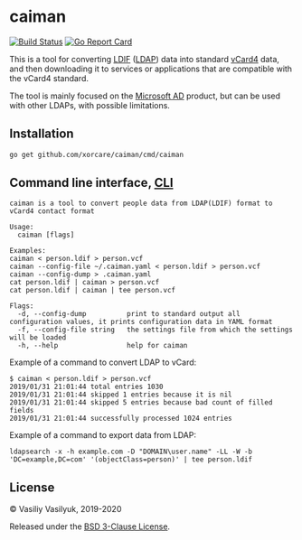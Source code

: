 # caiman

[![Build Status](https://travis-ci.org/xorcare/caiman.svg?branch=master)](https://travis-ci.org/xorcare/caiman)
[![Go Report Card](https://goreportcard.com/badge/github.com/xorcare/caiman)](https://goreportcard.com/report/github.com/xorcare/caiman)

This is a tool for converting [LDIF] ([LDAP]) data into standard [vCard4] data, and
then downloading it to services or applications that are compatible with the
vCard4 standard.

The tool is mainly focused on the [Microsoft AD] product, but can be used with other
LDAPs, with possible limitations.

## Installation

```bash
go get github.com/xorcare/caiman/cmd/caiman
```

## Command line interface, [CLI]

```
caiman is a tool to convert people data from LDAP(LDIF) format to vCard4 contact format

Usage:
  caiman [flags]

Examples:
caiman < person.ldif > person.vcf
caiman --config-file ~/.caiman.yaml < person.ldif > person.vcf
caiman --config-dump > .caiman.yaml
cat person.ldif | caiman > person.vcf
cat person.ldif | caiman | tee person.vcf

Flags:
  -d, --config-dump          print to standard output all configuration values, it prints configuration data in YAML format
  -f, --config-file string   the settings file from which the settings will be loaded
  -h, --help                 help for caiman
```

Example of a command to convert LDAP to vCard:

```
$ caiman < person.ldif > person.vcf 
2019/01/31 21:01:44 total entries 1030
2019/01/31 21:01:44 skipped 1 entries because it is nil
2019/01/31 21:01:44 skipped 5 entries because bad count of filled fields
2019/01/31 21:01:44 successfully processed 1024 entries
```

Example of a command to export data from LDAP:

```
ldapsearch -x -h example.com -D "DOMAIN\user.name" -LL -W -b 'DC=example,DC=com' '(objectClass=person)' | tee person.ldif
```

## License

© Vasiliy Vasilyuk, 2019-2020

Released under the [BSD 3-Clause License][LIC].

[LIC]:https://github.com/xorcare/caiman/blob/master/LICENSE 'BSD 3-Clause "New" or "Revised" License'
[vCard4]:https://en.wikipedia.org/wiki/VCard#vCard_4.0 'vCard 4.0 its the latest standard, which is built upon the RFC 6350 standard'
[LDIF]:https://tools.ietf.org/html/rfc2849 'The LDAP Data Interchange Format (LDIF) - Technical Specification'
[LDAP]:https://en.wikipedia.org/wiki/LDAP_Data_Interchange_Format 'LDAP Data Interchange Format'
[Microsoft AD]:https://docs.microsoft.com/en-us/azure/active-directory 'Azure Active Directory documentation'
[CLI]:https://en.wikipedia.org/wiki/Command-line_interface 'Command-line interface'
